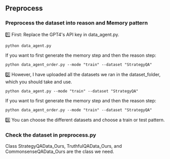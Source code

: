 ## Preprocess

### Preprocess the dataset into reason and Memory pattern
1️⃣ First: Replace the GPT4's API key in data_agent.py.
```
python data_agent.py
```
If you want to first generate the memory step and then the reason step:
```
python data_agent_order.py --mode "train" --dataset "StrategyQA"
```



2️⃣ However, I have uploaded all the datasets we ran in the dataset_folder, which you should take and use.


```
python data_agent.py --mode "train" --dataset "StrategyQA"
```
If you want to first generate the memory step and then the reason step:
```
python data_agent_order.py --mode "train" --dataset "StrategyQA"
```
3️⃣ You can choose the different datasets and choose a train or test pattern.

### Check the dataset in preprocess.py
Class StrategyQAData_Ours, TruthfulQAData_Ours, and CommonsenseQAData_Ours are the class we need.
